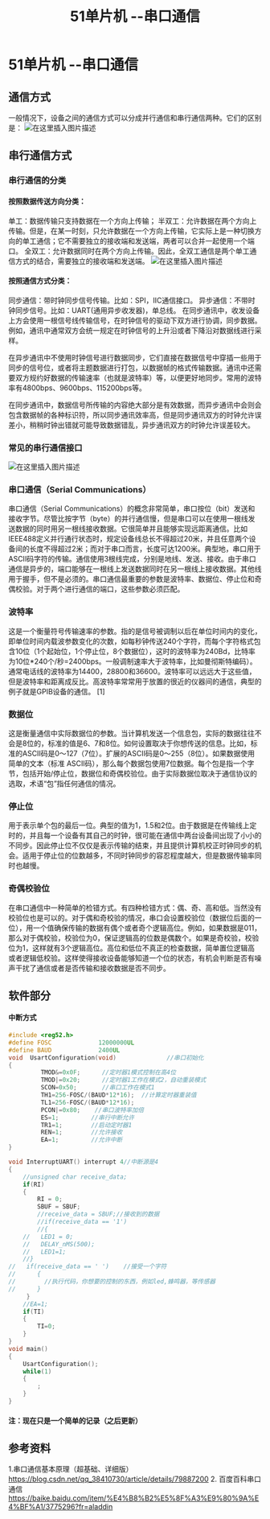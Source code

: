 ﻿---
title: 51单片机 --串口通信
categories:  #分类
    - 单片机
    - C
    - 嵌入式
tags:   #标签
    - 51单片机
    - C
    - 嵌入式
---
# 51单片机 --串口通信

<!-- more -->
## 通信方式
一般情况下，设备之间的通信方式可以分成并行通信和串行通信两种。它们的区别是：
![在这里插入图片描述](https://img-blog.csdnimg.cn/20200330193353400.jpg#pic_center)
## 串行通信方式
### 串行通信的分类
#### 按照数据传送方向分类：
单工：数据传输只支持数据在一个方向上传输；
半双工：允许数据在两个方向上传输。但是，在某一时刻，只允许数据在一个方向上传输，它实际上是一种切换方向的单工通信；它不需要独立的接收端和发送端，两者可以合并一起使用一个端口。
全双工：允许数据同时在两个方向上传输。因此，全双工通信是两个单工通信方式的结合，需要独立的接收端和发送端。
![在这里插入图片描述](https://img-blog.csdnimg.cn/2020033019375459.jpg?x-oss-process=image/watermark,type_ZmFuZ3poZW5naGVpdGk,shadow_10,text_aHR0cHM6Ly9ibG9nLmNzZG4ubmV0L3dlaXhpbl80MzU5OTM5MA==,size_16,color_FFFFFF,t_70#pic_center)
#### 按照通信方式分类：
同步通信：带时钟同步信号传输。比如：SPI，IIC通信接口。
异步通信：不带时钟同步信号。比如：UART(通用异步收发器)，单总线。
在同步通讯中，收发设备上方会使用一根信号线传输信号，在时钟信号的驱动下双方进行协调，同步数据。例如，通讯中通常双方会统一规定在时钟信号的上升沿或者下降沿对数据线进行采样。

在异步通讯中不使用时钟信号进行数据同步，它们直接在数据信号中穿插一些用于同步的信号位，或者将主题数据进行打包，以数据帧的格式传输数据。通讯中还需要双方规约好数据的传输速率（也就是波特率）等，以便更好地同步。常用的波特率有4800bps、9600bps、115200bps等。

在同步通讯中，数据信号所传输的内容绝大部分是有效数据，而异步通讯中会则会包含数据帧的各种标识符，所以同步通讯效率高，但是同步通讯双方的时钟允许误差小，稍稍时钟出错就可能导致数据错乱，异步通讯双方的时钟允许误差较大。
### 常见的串行通信接口
![在这里插入图片描述](https://img-blog.csdnimg.cn/2020033019381586.jpg?x-oss-process=image/watermark,type_ZmFuZ3poZW5naGVpdGk,shadow_10,text_aHR0cHM6Ly9ibG9nLmNzZG4ubmV0L3dlaXhpbl80MzU5OTM5MA==,size_16,color_FFFFFF,t_70#pic_center)

### 串口通信（Serial Communications）
串口通信（Serial Communications）的概念非常简单，串口按位（bit）发送和接收字节。尽管比按字节（byte）的并行通信慢，但是串口可以在使用一根线发送数据的同时用另一根线接收数据。它很简单并且能够实现远距离通信。比如IEEE488定义并行通行状态时，规定设备线总长不得超过20米，并且任意两个设备间的长度不得超过2米；而对于串口而言，长度可达1200米。典型地，串口用于ASCII码字符的传输。通信使用3根线完成，分别是地线、发送、接收。由于串口通信是异步的，端口能够在一根线上发送数据同时在另一根线上接收数据。其他线用于握手，但不是必须的。串口通信最重要的参数是波特率、数据位、停止位和奇偶校验。对于两个进行通信的端口，这些参数必须匹配。
### 波特率
这是一个衡量符号传输速率的参数。指的是信号被调制以后在单位时间内的变化，即单位时间内载波参数变化的次数，如每秒钟传送240个字符，而每个字符格式包含10位（1个起始位，1个停止位，8个数据位），这时的波特率为240Bd，比特率为10位*240个/秒=2400bps。一般调制速率大于波特率，比如曼彻斯特编码）。通常电话线的波特率为14400，28800和36600。波特率可以远远大于这些值，但是波特率和距离成反比。高波特率常常用于放置的很近的仪器间的通信，典型的例子就是GPIB设备的通信。 [1] 
### 数据位
这是衡量通信中实际数据位的参数。当计算机发送一个信息包，实际的数据往往不会是8位的，标准的值是6、7和8位。如何设置取决于你想传送的信息。比如，标准的ASCII码是0～127（7位）。扩展的ASCII码是0～255（8位）。如果数据使用简单的文本（标准 ASCII码），那么每个数据包使用7位数据。每个包是指一个字节，包括开始/停止位，数据位和奇偶校验位。由于实际数据位取决于通信协议的选取，术语“包”指任何通信的情况。
### 停止位
用于表示单个包的最后一位。典型的值为1，1.5和2位。由于数据是在传输线上定时的，并且每一个设备有其自己的时钟，很可能在通信中两台设备间出现了小小的不同步。因此停止位不仅仅是表示传输的结束，并且提供计算机校正时钟同步的机会。适用于停止位的位数越多，不同时钟同步的容忍程度越大，但是数据传输率同时也越慢。
### 奇偶校验位
在串口通信中一种简单的检错方式。有四种检错方式：偶、奇、高和低。当然没有校验位也是可以的。对于偶和奇校验的情况，串口会设置校验位（数据位后面的一位），用一个值确保传输的数据有偶个或者奇个逻辑高位。例如，如果数据是011，那么对于偶校验，校验位为0，保证逻辑高的位数是偶数个。如果是奇校验，校验位为1，这样就有3个逻辑高位。高位和低位不真正的检查数据，简单置位逻辑高或者逻辑低校验。这样使得接收设备能够知道一个位的状态，有机会判断是否有噪声干扰了通信或者是否传输和接收数据是否不同步。

## 软件部分
#### 中断方式

```c
#include <reg52.h>
#define FOSC             12000000UL			 
#define BAUD             2400UL	
void  UsartConfiguration(void)				//串口初始化
{
		 TMOD&=0x0F;      //定时器1模式控制在高4位
		 TMOD|=0x20;      //定时器1工作在模式2，自动重装模式
		 SCON=0x50;       //串口工作在模式1
		 TH1=256-FOSC/(BAUD*12*16);  //计算定时器重装值
		 TL1=256-FOSC/(BAUD*12*16);
		 PCON|=0x80;    //串口波特率加倍
		 ES=1;         //串行中断允许
		 TR1=1;        //启动定时器1
		 REN=1;        //允许接收 
		 EA=1;         //允许中断
}

void InterruptUART() interrupt 4//中断源是4
{
	//unsigned char receive_data;
	if(RI)
	{
	 	RI = 0;
		SBUF = SBUF;
		//receive_data = SBUF;//接收到的数据
		//if(receive_data == '1')	
		//{
    //   LED1 = 0;
    //	 DELAY_nMS(500);
    //	 LED1=1;
    //}
//   if(receive_data == ' ')	//接受一个字符 
//		{
//		  //执行代码，你想要的控制的东西，例如led,蜂鸣器，等传感器		
//		}	
	 }
	//EA=1;
	if(TI)
	{
		TI=0;	
	}		
}
void main()
{
	UsartConfiguration();
	while(1)
	{
		;
	}
}
```

#### 注：现在只是一个简单的记录（之后更新）

## 参考资料
1.串口通信基本原理（超基础、详细版） <https://blog.csdn.net/qq_38410730/article/details/79887200>
2. 百度百科串口通信<https://baike.baidu.com/item/%E4%B8%B2%E5%8F%A3%E9%80%9A%E4%BF%A1/3775296?fr=aladdin>


